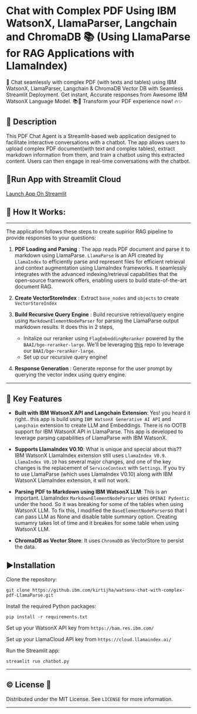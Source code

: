 # Chat with Complex PDF Using IBM WatsonX, LlamaParser, Langchain and ChromaDB 📚 (Using LlamaParse for RAG Applications with LlamaIndex)

🚀 Chat seamlessly with complex PDF (with texts and tables) using IBM WatsonX, LlamaParser, Langchain &amp; ChromaDB Vector DB with Seamless Streamlit Deployment. Get instant, Accurate responses from Awesome IBM WatsonX Language Model. 📚💬 Transform your PDF experience now! 🔥✨

## 📝 Description

This PDF Chat Agent is a Streamlit-based web application designed to facilitate interactive conversations with a chatbot. The app allows users to upload complex PDF document(with text and complex tables), extract markdown information from them, and train a chatbot using this extracted content. Users can then engage in real-time conversations with the chatbot.

## 📢Run App with Streamlit Cloud

[Launch App On Streamlit](https://chat-complx-pdf-watsonx.streamlit.app/)

## 🎯 How It Works:

---

The application follows these steps to create supirior RAG pipeline to provide responses to your questions:

1. **PDF Loading and Parsing** : The app reads PDF document and parse it to markdown using LlamaParse. `LlamaParse` is an API created by `LlamaIndex` to efficiently parse and represent files for efficient retrieval and context augmentation using LlamaIndex frameworks. It seamlessly integrates with the advanced indexing/retrieval capabilities that the open-source framework offers, enabling users to build state-of-the-art document RAG.

2. **Create VectorStoreIndex** : Extract `base_nodes` and `objects` to create `VectorStoreIndex`

3. **Build Recursive Query Engine** : Build recursive retrieval/query engine using `MarkdownElementNodeParser` for parsing the LlamaParse output markdown results. It does this in 2 steps,

   - Initalize our reranker using `FlagEmbeddingReranker` powered by the `BAAI/bge-reranker-large`. We'll be leveraging [this](https://github.com/FlagOpen/FlagEmbedding) repo to leverage our `BAAI/bge-reranker-large`.
   - Set up our recursive query engine!

4. **Response Generation** : Generate reponse for the user prompt by querying the vector index using query engine.

---

## 🎯 Key Features

- **Built with IBM WatsonX API and Langchain Extension**: Yes! you heard it right.. this app is build using `IBM WatsonX Generative AI API` and `Langchain` extension to create LLM and Embeddings. There is no OOTB support for IBM WatsonX API in LlamaParse. This app is developed to leverage parsing capabilities of LlamaParse with IBM WatsonX.

- **Supports LlamaIndex V0.10**: What is unique and special about this?? IBM WatsonX LlamaIndex extension still uses `LlamaIndex V0.9`. `LlamaIndex V0.10` has several major changes, and one of the key changes is the replacement of `ServiceContext` with `Settings`. If you try to use LlamaParse (which uses LlamaIndex V0.10) along with IBM WatsonX LlamaIndex extension, it will not work.

- **Parsing PDF to Markdown using IBM WatsonX LLM**: This is an important. LlamaIndex `MarkdownElementNodeParser` uses `OPENAI Pydentic` under the hood. So it was breaking for some of the tables when using WatsonX LLM. To fix this, I modified the `BaseElementNodeParser`so that I can pass LLM as None and disable table summary option. Creating sumamry takes lot of time and it breakes for some table when using WatsonX LLM.

- **ChromaDB as Vector Store**: It uses `ChromaDB` as VectorStore to persist the data.

## ▶️Installation

Clone the repository:

`git clone https://github.ibm.com/kirtijha/watsonx-chat-with-complex-pdf-LlamaParse.git`

Install the required Python packages:

`pip install -r requirements.txt`

Set up your WatsonX API key from `https://bam.res.ibm.com/`

Set up your LlamaCloud API key from `https://cloud.llamaindex.ai/`

Run the Streamlit app:

`streamlit run chatbot.py`

---

## ©️ License 🪪

Distributed under the MIT License. See `LICENSE` for more information.

---

